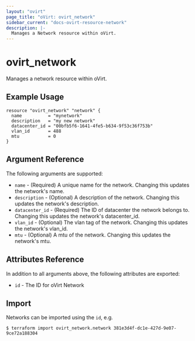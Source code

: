 ```yaml
---
layout: "ovirt"
page_title: "oVirt: ovirt_network"
sidebar_current: "docs-ovirt-resource-network"
description: |-
  Manages a Network resource within oVirt.
---
```


# ovirt\_network

Manages a network resource within oVirt.

## Example Usage

```hcl
resource "ovirt_network" "network" {
  name          = "mynetwork"
  description   = "my new network"
  datacenter_id = "00bfb5f6-1641-4fe5-b634-9f53c36f753b"
  vlan_id       = 488
  mtu           = 0
}
```

## Argument Reference

The following arguments are supported:

* `name` - (Required) A unique name for the network. Changing this updates the network's name.
* `description` - (Optional) A description of the network. Changing this updates the network's description.
* `datacenter_id` - (Required) The ID of datacenter the network belongs to. Changing this updates the network's datacenter_id.
* `vlan_id` - (Optional) The vlan tag of the network. Changing this updates the network's vlan_id.
* `mtu` - (Optional) A mtu of the network. Changing this updates the network's mtu.

## Attributes Reference

In addition to all arguments above, the following attributes are exported:

* `id` - The ID for oVirt Network

## Import

Networks can be imported using the `id`, e.g.

```
$ terraform import ovirt_network.network 381e3d4f-dc1e-427d-9e07-9ce72a188304
```